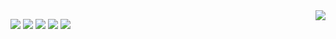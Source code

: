 <img align="right" src="https://visitor-badge.laobi.icu/badge?page_id=salesp07.salesp07" />




![](http://github-profile-summary-cards.vercel.app/api/cards/profile-details?username=surchandram&theme=transparent)
![](http://github-profile-summary-cards.vercel.app/api/cards/repos-per-language?username=surchandram&theme=transparent)
![](http://github-profile-summary-cards.vercel.app/api/cards/most-commit-language?username=surchandram&theme=transparent)
![](http://github-profile-summary-cards.vercel.app/api/cards/stats?username=surchandram&theme=transparent)
![](http://github-profile-summary-cards.vercel.app/api/cards/productive-time?username=surchandram&theme=transparent&utcOffset=8)
